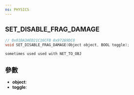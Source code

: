 ```yaml
---
ns: PHYSICS
---
```

## SET_DISABLE_FRAG_DAMAGE

```c
// 0x01BA3AED21C16CFB 0x97269DC8
void SET_DISABLE_FRAG_DAMAGE(Object object, BOOL toggle);
```

```
sometimes used used with NET_TO_OBJ  
```

## 參數
* **object**: 
* **toggle**: 

